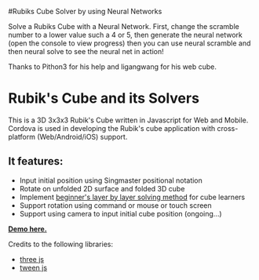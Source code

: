 #Rubiks Cube Solver by using Neural Networks

Solve a Rubiks Cube with a Neural Network. First, change the scramble number to a lower value such a 4 or 5, then generate the neural network (open the console to view progress) then you can use neural scramble and then neural solve to see the neural net in action!

Thanks to Pithon3 for his help and ligangwang for his web cube.

# Rubik's Cube and its Solvers

This is a 3D 3x3x3 Rubik's Cube written in Javascript for Web and Mobile.
Cordova is used in developing the Rubik's cube application with cross-platform (Web/Android/iOS) support.

## It features:
* Input initial position using Singmaster positional notation
* Rotate on unfolded 2D surface and folded 3D cube
* Implement [beginner's layer by layer solving method](https://ruwix.com/the-rubiks-cube/how-to-solve-the-rubiks-cube-beginners-method/) for cube learners
* Support rotation using command or mouse or touch screen
* Support using camera to input initial cube position (ongoing...)

**[Demo here.](http://dingn.com/)**

Credits to the following libraries:
* [three js](https://github.com/mrdoob/three.js/)
* [tween js](https://github.com/tweenjs/tween.js/)
